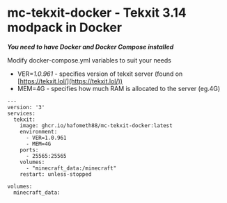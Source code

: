 # mc-tekxit-docker - Tekxit 3.14 modpack in Docker

***You need to have Docker and Docker Compose installed***

Modify docker-compose.yml variables to suit your needs

* VER=*1.0.961* - specifies version of tekxit server (found on [https://tekxit.lol/](https://tekxit.lol/))
* MEM=4G - specifies how much RAM is allocated to the server (eg.4G) 

```
---
version: '3'
services:
  tekxit:
    image: ghcr.io/hafometh88/mc-tekxit-docker:latest
    environment:
      - VER=1.0.961
      - MEM=4G
    ports:
      - 25565:25565
    volumes:
      - "minecraft_data:/minecraft"
    restart: unless-stopped

volumes:
  minecraft_data:
```
